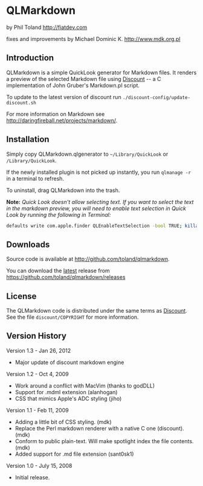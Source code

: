 QLMarkdown
==========

by Phil Toland
<http://fiatdev.com>

fixes and improvements by Michael Dominic K.
<http://www.mdk.org.pl>

Introduction
------------

QLMarkdown is a simple QuickLook generator for Markdown files. It renders a
preview of the selected Markdown file using [Discount][Discount] -- a C implementation of 
John Gruber's Markdown.pl script.

To update to the latest version of discount run `./discount-config/update-discount.sh`

For more information on Markdown see 
<http://daringfireball.net/projects/markdown/>.


Installation
------------

Simply copy QLMarkdown.qlgenerator to `~/Library/QuickLook` or `/Library/QuickLook`.

If the newly installed plugin is not picked up instantly, you run `qlmanage -r` in a terminal to refresh.

To uninstall, drag QLMarkdown into the trash.

 **Note:** *Quick Look doesn't allow selecting text. If you want to select the text in the markdown preview, you will 
need to enable text selection in Quick Look by running the following in Terminal:*

````bash
defaults write com.apple.finder QLEnableTextSelection -bool TRUE; killall Finder
````

Downloads
---------

Source code is available at <http://github.com/toland/qlmarkdown>.

You can download the [latest](https://github.com/toland/qlmarkdown/releases/tag/v1.3.1) release from 
<https://github.com/toland/qlmarkdown/releases>

License
-------

The QLMarkdown code is distributed under the same terms as [Discount][Discount]. See
the file `discount/COPYRIGHT` for more information.


Version History
---------------
Version 1.3 - Jan 26, 2012

* Major update of discount markdown engine

Version 1.2 - Oct 4, 2009

* Work around a conflict with MacVim (thanks to godDLL)
* Support for .mdml extension (alanhogan)
* CSS that mimics Apple's ADC styling (jiho)

Version 1.1 - Feb 11, 2009

* Adding a little bit of CSS styling. (mdk)
* Replace the Perl markdown renderer with a native C one (discount). (mdk)
* Conform to public plain-text. Will make spotlight index the file
  contents. (mdk) 
* Added support for .md file extension (sant0sk1)

Version 1.0 - July 15, 2008

* Initial release.

[Discount]: http://www.pell.portland.or.us/~orc/Code/markdown/
